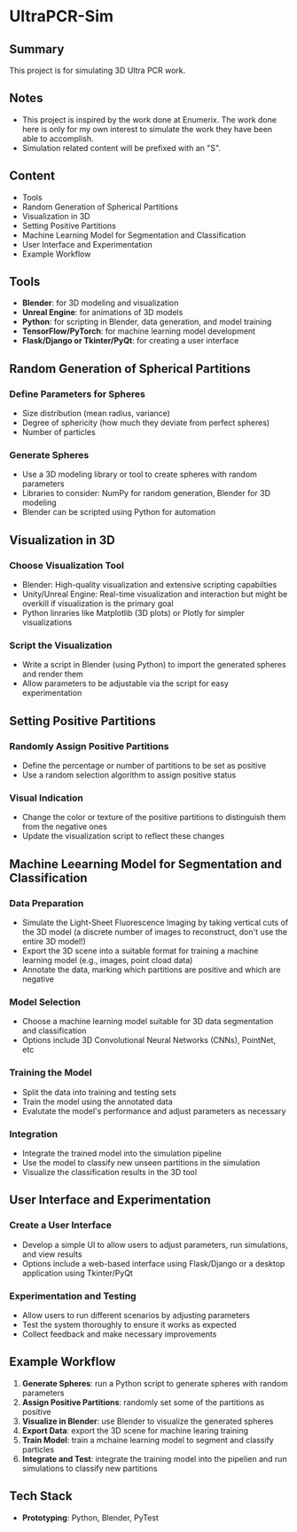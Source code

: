 # UltraPCR-Sim

## Summary 
This project is for simulating 3D Ultra PCR work.

## Notes
- This project is inspired by the work done at Enumerix. The work done here is only 
for my own interest to simulate the work they have been able to accomplish.
- Simulation related content will be prefixed with an "S".

## Content
- Tools
- Random Generation of Spherical Partitions
- Visualization in 3D
- Setting Positive Partitions
- Machine Learning Model for Segmentation and Classification
- User Interface and Experimentation
- Example Workflow

## Tools
- **Blender**: for 3D modeling and visualization
- **Unreal Engine**: for animations of 3D models
- **Python**: for scripting in Blender, data generation, and model training
- **TensorFlow/PyTorch**: for machine learning model development
- **Flask/Django or Tkinter/PyQt**: for creating a user interface

## Random Generation of Spherical Partitions
### Define Parameters for Spheres
- Size distribution (mean radius, variance)
- Degree of sphericity (how much they deviate from perfect spheres)
- Number of particles
### Generate Spheres
- Use a 3D modeling library or tool to create spheres with random parameters
- Libraries to consider: NumPy for random generation, Blender for 3D modeling
- Blender can be scripted using Python for automation

## Visualization in 3D
### Choose Visualization Tool
- Blender: High-quality visualization and extensive scripting capabilties
- Unity/Unreal Engine: Real-time visualization and interaction but might be overkill if 
visualization is the primary goal
- Python linraries like Matplotlib (3D plots) or Plotly for simpler visualizations
### Script the Visualization
- Write a script in Blender (using Python) to import the generated spheres and render them
- Allow parameters to be adjustable via the script for easy experimentation

## Setting Positive Partitions
### Randomly Assign Positive Partitions
- Define the percentage or number of partitions to be set as positive
- Use a random selection algorithm to assign positive status
### Visual Indication
- Change the color or texture of the positive partitions to distinguish them from the negative ones
- Update the visualization script to reflect these changes

## Machine Leearning Model for Segmentation and Classification
### Data Preparation
- Simulate the Light-Sheet Fluorescence Imaging by taking vertical cuts of the 3D model (a discrete
  number of images to reconstruct, don't use the entire 3D model!)
- Export the 3D scene into a suitable format for training a machine learning model (e.g., images,
point cload data)
- Annotate the data, marking which partitions are positive and which are negative
### Model Selection
- Choose a machine learning model suitable for 3D data segmentation and classification
- Options include 3D Convolutional Neural Networks (CNNs), PointNet, etc
### Training the Model
- Split the data into training and testing sets
- Train the model using the annotated data
- Evalutate the model's performance and adjust parameters as necessary
### Integration
- Integrate the trained model into the simulation pipeline
- Use the model to classify new unseen partitions in the simulation
- Visualize the classification results in the 3D tool

## User Interface and Experimentation
### Create a User Interface 
- Develop a simple UI to allow users to adjust parameters, run simulations, and view results
- Options include a web-based interface using Flask/Django or a desktop application using Tkinter/PyQt
### Experimentation and Testing
- Allow users to run different scenarios by adjusting parameters
- Test the system thoroughly to ensure it works as expected
- Collect feedback and make necessary improvements

## Example Workflow
1. **Generate Spheres**: run a Python script to generate spheres with random parameters
2. **Assign Positive Partitions**: randomly set some of the partitions as positive
3. **Visualize in Blender**: use Blender to visualize the generated spheres
4. **Export Data**: export the 3D scene for machine learing training
5. **Train Model**: train a mchaine learning model to segment and classify particles
6. **Integrate and Test**: integrate the training model into the pipelien and run simulations
to classify new partitions

## Tech Stack
- **Prototyping**: Python, Blender, PyTest
